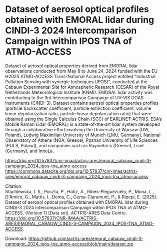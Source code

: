 # Dataset of aerosol optical profiles obtained with EMORAL lidar during CINDI-3 2024 Intercomparison Campaign within IPOS TNA of ATMO-ACCESS  

Dataset of aerosol optical properties derived from EMORAL lidar observations conducted from May 8 to June 24, 2024 funded with the EU H2020 ATMO-ACCESS Trans-National Access project entitled "Industrial Pollution Sensing with synergic techniques (IPOS)", conducted at the Cabauw Experimental Site for Atmospheric Research (CESAR) of the Royal Netherlands Meteorological Institute (KNMI). EMORAL lidar activity was contributing to the 3rd Intercomparison Campaign of UV-VIS DOAS Instruments (CINDI-3). Dataset contains aerosol optical properties profiles (particle backscatter coefficient, particle extinction coefficient, volume linear depolarization ratio, particle linear depolarization ratio) that were obtained using the Single Calculus Chain (SCC) of EARLINET-ACTRIS. ESA’s Mobile Raman Lidar (EMORAL) is a state-of-the-art lidar system developed through a collaborative effort involving the University of Warsaw (UW, Poland), Ludwig Maximilian University of Munich (LMU, Germany), National Observatory of Athens (NOA, Greece), Poznan University of Life Sciences (PULS, Poland), and companies such as Raymetrics (Greece), Licel (Germany), and InnoLa.  

https://doi.org/10.57837/cnr-imaa/actris-ares/emoral_cabauw_cindi-3-campaign_2024_ipos-tna_atmo-access  
https://commons.datacite.org/doi.org/10.57837/cnr-imaa/actris-ares/emoral_cabauw_cindi-3-campaign_2024_ipos-tna_atmo-access  

Citation:  
Stachlewska, I. S., Poczta, P., Hafiz, A., Ribes-Pleguezuelo, P., Mona, L., D'Amico, G., Mattis, I., Dema, C., Gumà-Claramunt, P., & Ripepi, E. (2025). Dataset of aerosol optical profiles obtained with EMORAL lidar during CINDI-3 2024 Intercomparison Campaign within IPOS TNA of ATMO-ACCESS. (Version 1) [Data set]. ACTRIS-ARES Data Centre. 
https://doi.org/10.57837/CNR-IMAA/ACTRIS-ARES/EMORAL_CABAUW_CINDI-3-CAMPAIGN_2024_IPOS-TNA_ATMO-ACCESS.  

Download: https://github.com/actris-ares/emoral_cabauw_cindi-3-campaign_2024_ipos-tna_atmo-access/blob/main/dataset.zip
